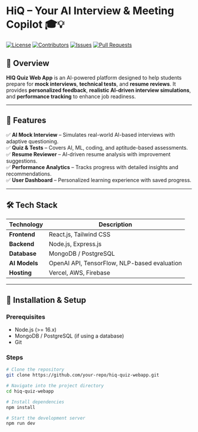 # HiQ – Your AI Interview & Meeting Copilot 🎓💡

[![License](https://img.shields.io/badge/License-MIT-blue.svg)](LICENSE)
[![Contributors](https://img.shields.io/github/contributors/Mitadru17/HiQ-by-Diddy-Boys.svg)](https://github.com/Mitadru17/HiQ-by-Diddy-Boys/graphs/contributors)
[![Issues](https://img.shields.io/github/issues/Mitadru17/HiQ-by-Diddy-Boys.svg)](https://github.com/Mitadru17/HiQ-by-Diddy-Boys/issues)
[![Pull Requests](https://img.shields.io/github/issues-pr/Mitadru17/HiQ-by-Diddy-Boys.svg)](https://github.com/Mitadru17/HiQ-by-Diddy-Boys/pulls)



## 📌 Overview


**HIQ Quiz Web App** is an AI-powered platform designed to help students prepare for **mock interviews**, **technical tests**, and **resume reviews**. It provides **personalized feedback**, **realistic AI-driven interview simulations**, and **performance tracking** to enhance job readiness.

---

## 🚀 Features

✅ **AI Mock Interview** – Simulates real-world AI-based interviews with adaptive questioning.  
✅ **Quiz & Tests** – Covers AI, ML, coding, and aptitude-based assessments.  
✅ **Resume Reviewer** – AI-driven resume analysis with improvement suggestions.  
✅ **Performance Analytics** – Tracks progress with detailed insights and recommendations.  
✅ **User Dashboard** – Personalized learning experience with saved progress.  

---

## 🛠 Tech Stack

| Technology  | Description |
|------------|------------|
| **Frontend**  | React.js, Tailwind CSS  |
| **Backend**  | Node.js, Express.js |
| **Database**  | MongoDB / PostgreSQL |
| **AI Models**  | OpenAI API, TensorFlow, NLP-based evaluation |
| **Hosting**  | Vercel, AWS, Firebase |

---

## 📌 Installation & Setup

### Prerequisites

- Node.js (>= 16.x)
- MongoDB / PostgreSQL (if using a database)
- Git

### Steps

```sh
# Clone the repository
git clone https://github.com/your-repo/hiq-quiz-webapp.git

# Navigate into the project directory
cd hiq-quiz-webapp

# Install dependencies
npm install

# Start the development server
npm run dev